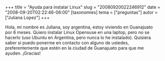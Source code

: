+++
title = "Ayuda para instalar Linux"
slug = "20080920022246912"
date = "2008-09-20T02:22:46-06:00"
[taxonomies]
tema = ["preguntas"]
autor = ["Juliana Lopez"]
+++

Hola, mi nombre es Juliana, soy argentina, estoy viviendo en Guanajuato
por 6 meses. Quiero instalar Linux Opensuse en una laptop, pero no se
hacerlo (uso Ubuntu en Argentina, pero nunca lo he instalado). Quisiera
saber si puedo ponerme en contacto con alguno de ustedes,
preferentemente que estén en la ciudad de Guanajuato para que me ayuden.
¡Gracias!

